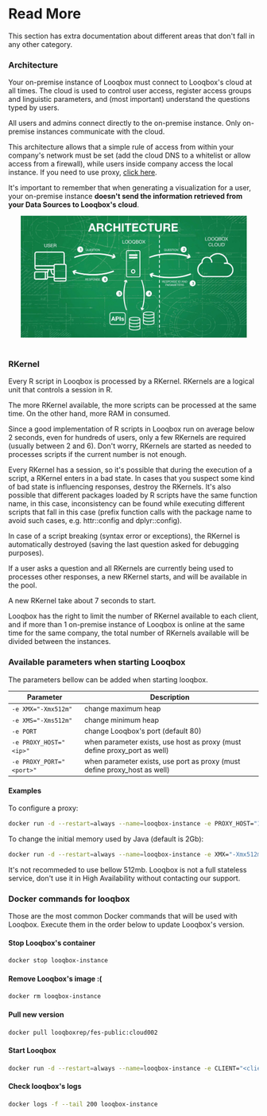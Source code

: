 # Read More
This section has extra documentation about different areas that don't fall in any other category.

### Architecture
Your on-premise instance of Looqbox must connect to Looqbox's cloud at all times. The cloud is used to control user access, register access groups and linguistic parameters, and (most important) understand the questions typed by users.

All users and admins connect directly to the on-premise instance. Only on-premise instances communicate with the cloud. 

This architecture allows that a simple rule of access from within your company's network must be set (add the cloud DNS to a whitelist or allow access from a firewall), while users inside company access the local instance. If you need to use proxy, [click here](#available-parameters).

It's important to remember that when generating a visualization for a user, your on-premise instance **doesn't send the information retrieved from your Data Sources to Looqbox's cloud**.

<div align="center">
  <img src="../img/architecture.jpeg" width="455">
</div>
<br/>

### RKernel
Every R script in Looqbox is processed by a RKernel. RKernels are a logical unit that controls a session in R.

The more RKernel available, the more scripts can be processed at the same time. On the other hand, more RAM in consumed.

Since a good implementation of R scripts in Looqbox run on average below 2 seconds, even for hundreds of users, only a few RKernels are required (usually between 2 and 6). Don't worry, RKernels are started as needed to processes scripts if the current number is not enough.

Every RKernel has a session, so it's possible that during the execution of a script, a RKernel enters in a bad state. In cases that you suspect some kind of bad state is influencing responses, destroy the RKernels. It's also possible that different packages loaded by R scripts have the same function name, in this case, inconsistency can be found while executing different scripts that fall in this case (prefix function calls with the package name to avoid such cases, e.g. httr::config and dplyr::config).

In case of a script breaking (syntax error or exceptions), the RKernel is automatically destroyed (saving the last question asked for debugging purposes).

If a user asks a question and all RKernels are currently being used to processes other responses, a new RKernel starts, and will be available in the pool.

A new RKernel take about 7 seconds to start.

Looqbox has the right to limit the number of RKernel available to each client, and if more than 1 on-premise instance of Looqbox is online at the same time for the same company, the total number of RKernels available will be divided between the instances.

### Available parameters when starting Looqbox

The parameters bellow can be added when starting looqbox.

| Parameter | Description |
|------|------|
| ```-e XMX="-Xmx512m"``` | change maximum heap |
| ```-e XMS="-Xms512m"``` | change minimum heap |
| ```-e PORT``` | change Looqbox's port (default 80) |
| ```-e PROXY_HOST="<ip>"``` | when parameter exists, use host as proxy (must define proxy_port as well) |
| ```-e PROXY_PORT="<port>"``` | when parameter exists, use port as proxy (must define proxy_host as well) |

#### Examples

To configure a proxy:

```bash
docker run -d --restart=always --name=looqbox-instance -e PROXY_HOST="127.0.0.1" -e PROXY_PORT="8080" -e CLIENT="<client name>" -e KEY="<client key>" -e RSTUDIO_PASS="<choose a password>" -p 80:80 -p 8787:8787 looqboxrep/fes-public:cloud002
```

To change the initial memory used by Java (default is 2Gb):

```bash
docker run -d --restart=always --name=looqbox-instance -e XMX="-Xmx512m" -e XMS="-Xms512m" -e CLIENT="<client name>" -e KEY="<client key>" -e RSTUDIO_PASS="<choose a password>" -p 80:80 -p 8787:8787 looqboxrep/fes-public:cloud002
```
It's not recommeded to use bellow 512mb. Looqbox is not a full stateless service, don't use it in High Availability without contacting our support.



### Docker commands for looqbox

Those are the most common Docker commands that will be used with Looqbox. Execute them in the order below to update Looqbox's version.

#### Stop Looqbox's container
```bash
docker stop looqbox-instance
```

#### Remove Looqbox's image :(
```bash
docker rm looqbox-instance
```

#### Pull new version
```bash
docker pull looqboxrep/fes-public:cloud002
```

#### Start Looqbox
```bash
docker run -d --restart=always --name=looqbox-instance -e CLIENT="<client name>" -e KEY="<client key>" -e RSTUDIO_PASS="<choose a password>" -p 80:80 -p 8787:8787 looqboxrep/fes-public:cloud002
```

#### Check looqbox's logs
```bash
docker logs -f --tail 200 looqbox-instance
```

